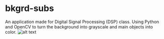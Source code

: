 # bkgrd-subs
An application made for Digital Signal Processing (DSP) class. Using Python and OpenCV to turn the background into grayscale and main objects into color.
![alt text](https://raw.githubusercontent.com/theAnhell/bkgrd-subs/master/20190606233613.png)
